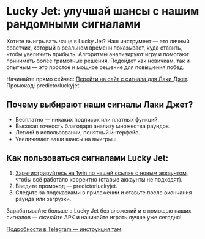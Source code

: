 # Lucky Jet: улучшай шансы с нашим рандомными сигналами

Хотите выигрывать чаще в Lucky Jet? Наш инструмент — это личный советчик, который в реальном времени показывает, куда ставить, чтобы увеличить прибыль. Алгоритмы анализируют игру и помогают принимать более грамотные решения. Подойдет как новичкам, так и опытным — это простое и мощное решение для повышения побед.

Начинайте прямо сейчас:  <a href="https://rocketqueen-game.com/signals.html" target="_blank">Перейти на сайт с сигнала для Лаки Джет</a>. 
Промокод: predictorluckyjet

## Почему выбирают наши сигналы Лаки Джет?  
- Бесплатно — никаких подписок или платных функций.  
- Высокая точность благодаря анализу множества раундов.  
- Легкий в использовании, понятный интерфейс.  
- Увеличивает ваши шансы на выигрыш.

## Как пользоваться сигналами Lucky Jet:  
1. <a href="https://rocketqueen-game.com/signals.html" target="_blank">Зарегистрируйтесь на 1win по нашей ссылке с новым аккаунтом</a>, чтобы всё работало корректно (старые аккаунты не подходят).  
2. Введите промокод — predictorluckyjet.  
3. Следите за подсказками в приложении и ставьте после окончания раунда или загрузки.

Зарабатывайте больше в Lucky Jet без вложений и с помощью наших сигналов — скачайте APK и начинайте играть лучше уже сегодня!  

<a href="https://t.me/luckyjetsignalsfreeru" target="_blank">Подробности в Telegram — инструкция там</a>. 
